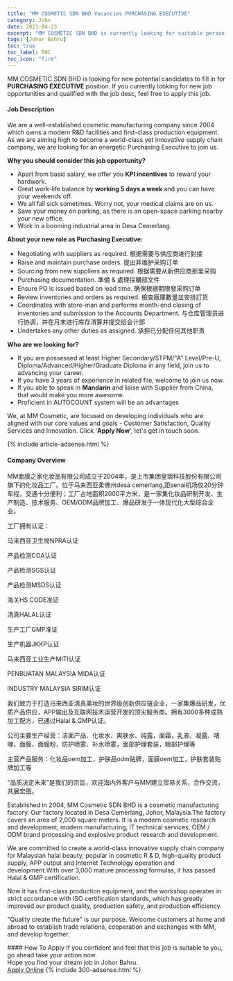 ```yaml
---
title: "MM COSMETIC SDN BHD Vacancies PURCHASING EXECUTIVE" 
category: Jobs 
date: 2021-04-23 
excerpt: "MM COSMETIC SDN BHD is currently looking for suitable person to fill in the PURCHASING EXECUTIVE which based in Johor Bahru" 
tags: [Johor Bahru] 
toc: true 
toc_label: TOC 
toc_icon: "fire" 
--- 
```


<p>MM COSMETIC SDN BHD is looking for new potential candidates to fill in for <b>PURCHASING EXECUTIVE</b> position. If you currently looking for new job opportunities and qualified with the job desc, feel free to apply this job.
</p><div><div><h4>Job Description</h4></div><div><div><span><div><p>We are a well-established cosmetic manufacturing company since 2004 which owns a modern R&amp;D facilities and first-class production equipment. As we are aiming high to become a world-class yet innovative supply chain company, we are looking for an energetic Purchasing Executive to join us.</p><p><strong>Why you should consider this job opportunity?</strong></p><ul><li>Apart from basic salary, we offer you <strong>KPI incentives</strong> to reward your hardwork.</li><li>Great work-life balance by <strong>working 5 days a week</strong> and you can have your weekends off.</li><li>We all fall sick sometimes. Worry not, your medical claims are on us.</li><li>Save your money on parking, as there is an open-space parking nearby your new office.</li><li>Work in a booming industrial area in Desa Cemerlang.</li></ul><p><strong>About your new role as Purchasing Executive:</strong></p><ul><li>Negotiating with suppliers as required. &#26681;&#25454;&#38656;&#35201;&#19982;&#20379;&#24212;&#21830;&#36827;&#34892;&#23565;&#25509;</li><li>Raise and maintain purchase orders. &#25552;&#20986;&#24182;&#32500;&#25252;&#37319;&#36141;&#35746;&#21333;</li><li>Sourcing from new suppliers as required.&#160;&#26681;&#25454;&#38656;&#35201;&#20174;&#26032;&#20379;&#24212;&#21830;&#37027;&#37324;&#37319;&#36141;</li><li>Purchasing documentation. &#28310;&#20633; &amp; &#34389;&#29702;&#25505;&#36092;&#37096;&#25991;&#20214;</li><li>Ensure PO is issued based on lead time.&#160;&#30830;&#20445;&#26681;&#25454;&#26399;&#38480;&#30332;&#37319;&#36141;&#35746;&#21333;</li><li>Review inventories and orders as required. &#27298;&#26597;&#24288;&#24235;&#25976;&#37327;&#20006;&#23433;&#25490;&#35330;&#36135;</li><li>Coordinates with store-man and performs month-end closing of inventories and submission to the Accounts Department.&#160;&#19982;&#20179;&#24211;&#31649;&#29702;&#21592;&#36827;&#34892;&#21327;&#35843;&#65292;&#24182;&#22312;&#26376;&#26411;&#36827;&#34892;&#24211;&#23384;&#28165;&#31639;&#24182;&#25552;&#20132;&#32473;&#20250;&#35745;&#37096;</li><li>Undertakes any other duties as assigned.&#160;&#25215;&#25285;&#24050;&#20998;&#37197;&#20219;&#20309;&#20854;&#20182;&#32844;&#36131;</li></ul><p><strong>Who are we looking for?</strong></p><ul><li>If you are possessed at least Higher Secondary/STPM/"A" Level/Pre-U, Diploma/Advanced/Higher/Graduate Diploma&#160;in any field, join us to advancing your career.</li><li>If you have 3 years of <span>experience in related file, welcome to join us now.</span></li><li>If you able to speak in <strong>Mandarin</strong> and liaise with Supplier from China, that would make you more awesome.</li><li>Proficient in AUTOCOUNT system will be an advantages</li></ul><p>We, at MM Cosmetic, <span>are focused on developing individuals who are aligned with our core values and goals - Customer Satisfaction, Quality Services and Innovation.</span> Click '<strong>Apply Now</strong>', let's get in touch soon.</p></div></span></div></div></div> 
{% include article-adsense.html %} 
<div><div><h4>Company Overview</h4></div><div><div><span><div><p>MM&#38754;&#33180;&#20043;&#23478;&#21270;&#22918;&#21697;&#26377;&#38480;&#20844;&#21496;&#25104;&#31435;&#20110;2004&#24180;&#65292;&#26159;&#19978;&#24066;&#38598;&#22242;&#30343;&#29790;&#31185;&#25216;&#32929;&#20221;&#26377;&#38480;&#20844;&#21496;&#26071;&#19979;&#30340;&#21270;&#22918;&#21697;&#24037;&#21378;&#12290;&#20301;&#20110;&#39532;&#26469;&#35199;&#20122;&#26580;&#20315;&#24030;desa cemerlang,&#36317;senai&#26426;&#22330;&#20165;20&#20998;&#38047;&#36710;&#31243;&#65292;&#20132;&#36890;&#21313;&#20998;&#20415;&#21033;&#65307;&#24037;&#21378;&#21344;&#22320;&#38754;&#31215;2000&#24179;&#26041;&#31859;&#65292;&#26159;&#19968;&#23478;&#38598;&#21270;&#22918;&#21697;&#30740;&#21046;&#24320;&#21457;&#12289;&#29983;&#20135;&#21046;&#36896;&#12289;&#25216;&#26415;&#26381;&#21153;&#12289;OEM/ODM&#21697;&#29260;&#21152;&#24037;&#12289;&#29190;&#21697;&#30740;&#21457;&#20110;&#19968;&#20307;&#29616;&#20195;&#21270;&#22823;&#22411;&#32508;&#21512;&#20225;&#19994;&#12290;</p><p>&#24037;&#21378;&#25317;&#26377;&#35748;&#35777;&#65306;</p><p>&#39532;&#26469;&#35199;&#20122;&#21355;&#29983;&#23616;NPRA&#35748;&#35777;</p><p>&#20135;&#21697;&#26816;&#27979;COA&#35748;&#35777;</p><p>&#20135;&#21697;&#26816;&#27979;SGS&#35748;&#35777;</p><p>&#20135;&#21697;&#26816;&#27979;MSDS&#35748;&#35777;</p><p>&#28023;&#20851;HS CODE&#20934;&#35777;</p><p>&#28165;&#30495;HALAL&#35748;&#35777;</p><p>&#29983;&#20135;&#24037;&#21378;GMP&#20934;&#35777;</p><p>&#29983;&#20135;&#26426;&#22120;JKKP&#35748;&#35777;</p><p>&#39532;&#26469;&#35199;&#20122;&#24037;&#19994;&#29983;&#20135;MITI&#35748;&#35777;</p><p>PENBUATAN MALAYSIA MIDA&#35748;&#35777;</p><p>INDUSTRY MALAYSIA SIRIM&#35748;&#35777;</p><p>&#25105;&#20204;&#33268;&#21147;&#20110;&#25171;&#36896;&#39532;&#26469;&#35199;&#20122;&#28165;&#30495;&#32654;&#22918;&#30340;&#19990;&#30028;&#32423;&#21019;&#26032;&#20379;&#24212;&#38142;&#20225;&#19994;&#65292;&#19968;&#23478;&#38598;&#29190;&#21697;&#30740;&#21457;&#65292;&#20248;&#36136;&#20135;&#21697;&#20379;&#24212;&#65292;APP&#36755;&#20986;&#21450;&#20114;&#32852;&#32593;&#25216;&#26415;&#36816;&#33829;&#24320;&#21457;&#30340;&#39030;&#23574;&#26381;&#21153;&#21830;&#12290;&#25317;&#26377;3000&#22810;&#31181;&#25104;&#29087;&#21152;&#24037;&#37197;&#26041;&#65292;&#24050;&#36890;&#36807;Halal &amp; GMP&#35748;&#35777;&#12290;</p><p>&#20844;&#21496;&#20027;&#35201;&#29983;&#20135;&#32463;&#33829;&#65306;&#27905;&#38754;&#20135;&#21697;&#12289;&#21270;&#22918;&#27700;&#12289;&#29245;&#32932;&#27700;&#12289;&#32431;&#38706;&#65292;&#38754;&#38684;&#65292;&#20083;&#28082;&#12289;&#20957;&#38706;&#12289;&#21867;&#21737;&#65292;&#38754;&#33180;&#12289;&#38754;&#33180;&#31881;&#65292;&#38450;&#25252;&#21943;&#38654;&#12289;&#34917;&#27700;&#21943;&#38654;&#65292;&#38754;&#37096;&#25252;&#29702;&#22871;&#35013;&#65292;&#30524;&#37096;&#25252;&#29702;&#31561;</p><p>&#20027;&#33829;&#20135;&#21697;&#26381;&#21153;&#65306;&#21270;&#22918;&#21697;oem&#21152;&#24037;&#65292;&#25252;&#32932;&#21697;odm&#36148;&#29260;&#65292;&#38754;&#33180;oem&#21152;&#24037;&#65292;&#25252;&#32932;&#22871;&#35013;&#36148;&#29260;&#21152;&#24037;&#31561;</p><p>&#8220;&#21697;&#36136;&#20915;&#23450;&#26410;&#26469;&#8221;&#26159;&#25105;&#20204;&#30340;&#23447;&#26088;&#65292;&#27426;&#36814;&#28023;&#20869;&#22806;&#23458;&#25143;&#19982;MM&#24314;&#31435;&#36152;&#26131;&#20851;&#31995;&#65292;&#21512;&#20316;&#20132;&#27969;&#65292;&#20849;&#23637;&#23439;&#22270;&#12290;</p><p>Established in 2004, MM Cosmetic SDN BHD is a cosmetic manufacturing factory. Our factory located in Desa Cemerlang, Johor, Malaysia.The factory covers an area of &#8203;&#8203;2,000 square meters. It is a modern cosmetic research and development, modern manufacturing, IT technical services, OEM / ODM brand processing and explosive product research and development.</p><p>We are committed to create a world-class innovative supply chain company for Malaysian halal beauty, popular in cosmetic R &amp; D, high-quality product supply, APP output and Internet Technology operation and development.With over 3,000 mature processing formulas, it has passed Halal &amp; GMP certification.</p><p>Now it has first-class production equipment, and the workshop operates in strict accordance with ISO certification standards, which has greatly improved our product quality, production safety, and production efficiency.</p><p>"Quality create the future" is our purpose. Welcome customers at home and abroad to establish trade relations, cooperation and exchanges with MM, and develop together.</p></div></span></div></div></div> 
#### How To Apply 
If you confident and feel that this job is suitable to you, go ahead take your action now. <br/> 
Hope you find your dream job in Johor Bahru. <br/> 
<a href="https://www.jobstreet.com.my/en/job/purchasing-executive-4545856?jobId=jobstreet-my-job-4545856&" class="btn btn--info" target="_blank" rel="nofollow noopenner">Apply Online</a> 
{% include 300-adsense.html %} 
